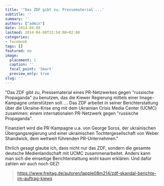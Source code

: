 ```yaml
---
title: '"Das ZDF gibt zu, Pressematerial ...'
subtitle: ''
summary: ''
authors: ["admin"]
date: 2014-04-08
lastmod: 2014-04-08T22:54:08+02:00
categories:
- facebook
tags: []
featured: no
image:
  placement: 1
  caption: ''
  focal_point: 'Smart'
  preview_only: true
slug: ''
---
```

"Das ZDF gibt zu, Pressematerial eines PR-Netzwerkes gegen "russische Propaganda" zu benutzen, das die Kiewer Regierung mittels einer Image-Kampagne unterstützen soll. ... Das ZDF arbeitet in seiner Berichterstattung über die Ukraine-Krise eng mit dem Ukrainian Crisis Media Center (UCMC) zusammen: einem internationalen PR-Netzwerk gegen "russische Propaganda".

Finanziert wird die PR-Kampagne u.a. von George Soros, der ukrainischen Übergangsregierung und einer ukrainischen Tochtergesellschaft von Weber Shandwick, dem weltweit führenden PR-Unternehmen."

Ehrlich gesagt glaube ich, dass nicht nur das ZDF, sondern die gesamte deutsche Medienlandschaft mit UCMC zusammenarbeitet. Anders kann man sich die einseitige Berichterstattung wohl kaum erklären. Und dafür zahlen wir auch noch GEZ!
> https://www.freitag.de/autoren/lapple08m214/zdf-skandal-berichte-im-auftrag-kiews

